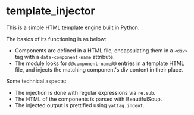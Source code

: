 # template_injector

This is a simple HTML template engine built in Python.

The basics of its functioning is as below:

- Components are defined in a HTML file, encapsulating them in a `<div>` tag with a `data-component-name` attribute.
- The module looks for `@@component-name@@` entries in a template HTML file, and injects the matching component's div content in their place.

Some technical aspects:

- The injection is done with regular expressions via `re.sub`.
- The HTML of the components is parsed with BeautifulSoup.
- The injected output is prettified using `yattag.indent`.
